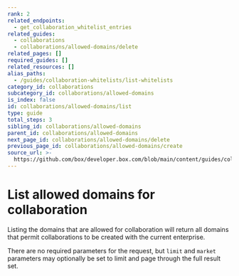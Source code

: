 ```yaml
---
rank: 2
related_endpoints:
  - get_collaboration_whitelist_entries
related_guides:
  - collaborations
  - collaborations/allowed-domains/delete
related_pages: []
required_guides: []
related_resources: []
alias_paths:
  - /guides/collaboration-whitelists/list-whitelists
category_id: collaborations
subcategory_id: collaborations/allowed-domains
is_index: false
id: collaborations/allowed-domains/list
type: guide
total_steps: 3
sibling_id: collaborations/allowed-domains
parent_id: collaborations/allowed-domains
next_page_id: collaborations/allowed-domains/delete
previous_page_id: collaborations/allowed-domains/create
source_url: >-
  https://github.com/box/developer.box.com/blob/main/content/guides/collaborations/allowed-domains/list.md
---
```

# List allowed domains for collaboration

Listing the domains that are allowed for collaboration will return all domains
that permit collaborations to be created with the current enterprise.

There are no required parameters for the request, but `limit` and `market`
parameters may optionally be set to limit and page through the full result set.

<Samples id='get_collaboration_whitelist_entries' >

</Samples>